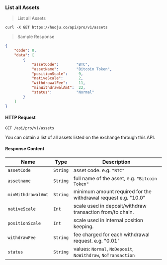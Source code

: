 ### List all Assets

> List all Assets

```
curl -X GET https://huoju.co/api/pro/v1/assets
```

> Sample Response 

```json
{
    "code": 0,
    "data": [
        {
            "assetCode":        "BTC",
            "assetName":        "Bitcoin Token",
            "positionScale":     9,
            "nativeScale":       2,
            "withdrawalFee":     11,
            "minWithdrawalAmt":  22,
            "status":           "Normal"
        }
    ]
}
```

#### HTTP Request

`GET /api/pro/v1/assets`

You can obtain a list of all assets listed on the exchange through this API.

#### Response Content

 Name               | Type     | Description                                                                                 
------------------- | -------- | --------------------- 
 `assetCode`        | `String` | asset code. e.g. `"BTC"`
 `assetname`        | `String` | full name of the asset, e.g. `"Bitcoin Token"`
 `minWithdrawalAmt` | `String` | minimum amount required for the withdrawal request e.g. "10.0"
 `nativeScale`      | `Int`    | scale used in deposit/withdraw transaction from/to chain. 
 `positionScale`    | `Int`    | scale used in internal position keeping.
 `withdrawFee`      | `String` | fee charged for each withdrawal request. e.g. "0.01"
 `status`           | `String` | values: `Normal`, `NoDeposit`, `NoWithdraw`, `NoTransaction`
